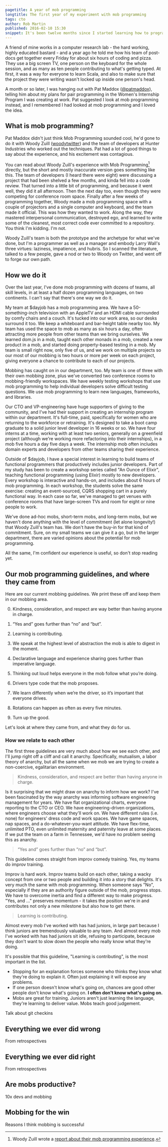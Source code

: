```yaml
---
pagetitle: A year of mob programming
longtitle: The first year of my experiment with mob programming
tags: cto
author: Rob Martin
published: 2016-02-10 15:30
snippet: It's been twelve months since I started learning how to program in a mob. This post describes my experiences.
---
```


A friend of mine works in a computer research lab - the hard working, highly educated bastard - and a year ago he told me how his team of post-docs get together every Friday for about six hours of coding and pizza. They use a big screen TV, one person on the keyboard for the whole session, and as many as ten people contributing to what's getting typed. At first, it was a way for everyone to learn Scala, and also to make sure that the project they were writing wasn't locked up inside one person's head.

A month or so later, I was hanging out with Pat Maddox ([@patmaddox](https://twitter.com/patmaddox)), telling him about my plans for pair programming in the Women's Internship Program I was creating at work. Pat suggested I look at mob programming instead, and I remembered I had looked at mob programming and I loved the idea.

## What is mob programming?

Pat Maddox didn't just think Mob Programming sounded cool, he'd gone to do it with Woody Zuill ([woodytwitter](https://twitter.com/WoodyZuill)) and the team of developers at Hunter Industries who worked out the techniques. Pat had a lot of good things to say about the experience, and his excitement was contagious.

You can read about Woody Zuill's experience with Mob Programming[^experiencereport] directly, but the short and mostly inaccurate version goes something like this. The team of developers (I heard there were eight) were discussing a project that had been shelved a few months, and kinda fell into a code review. That turned into a little bit of programming, and because it went well, they did it all afternoon. Then the next day too, even though they were competing for conference room space. Finally after a few weeks of programming together, Woody made a mob programming space with a couple of projectors and a single computer and keyboard, and the team made it official. This was how they wanted to work. Along the way, they mastered interpersonal communication, destroyed ego, and learned to write some of the cleanest, most correct code ever committed to a repository. You think I'm kidding. I'm not.

Woody Zuill's team is both the prototype and the archetype for what we've done, but I'm a programmer as well as a manager and embody Larry Wall's three virtues: laziness, impatience, and hubris. So I scanned the literature, talked to a few people, gave a nod or two to Woody on Twitter, and went off to forge our own path.

[^experiencereport]: Woody Zuill wrote a [report about their mob programming experience](http://www.agilealliance.org/files/6214/0509/9357/ExperienceReport.2014.Zuill.pdf).

## How we do it

Over the last year, I've done mob programming with dozens of teams, all skill levels, in at least a half dozen programming languages, on two continents. I can't say that there's one way we do it.

My team at $dayjob has a mob programming area. We have a 50-something-inch television with an AppleTV and an HDMI cable surrounded by comfy chairs and a couch. It's tucked into our work area, so our desks surround it too. We keep a whiteboard and bar-height table nearby too. My team has used the space to mob as many as six hours a day, often attracting more people from other teams than we bring ourselves. We learned dom.js in a mob, taught each other monads in a mob, created a new product in a mob, and started doing property-based testing in a mob. My team is small right now, only five of us, and we work on multiple projects so our most of our mobbing is two hours or more per week on each project, giving everyone a chance to contribute to each of our projects. 

Mobbing has caught on in our department, too. My team is one of three with their own mobbing zone, plus we've converted two conference rooms to mobbing-friendly workspaces. We have weekly testing workshops that use mob programming to help individual developers solve difficult testing questions. We use mob programming to learn new languages, frameworks, and libraries.

Our CTO and VP-engineering have huge supporters of giving to the community, and I've had their support in creating an internship program within our department. It's full-time, paid, specifically for women who are returning to the workforce or retraining. It's designed to take a boot camp graduate to a solid junior level developer in 16 weeks or so. We have four interns at a time, working with at least two seniors, generally on a greenfield project (although we're working more refactoring into their internships), in a mob five hours a day five days a week. The internship mob often includes domain experts and developers from other teams sharing their experience.

Outside of $dayjob, I have a special interest in learning to build teams of functional programmers that productively includes junior developers. Part of my study has been to create a workshop series called "An Ounce of Elixir", teaching functional programming (using Elixir) mostly to new developers. Every workshop is interactive and hands-on, and includes about 6 hours of mob programming. In each workshop, the students solve the same exercise: creating an event-sourced, CQRS shopping cart in a purely functional way. In each case so far, we've managed to get venues with conference rooms that have large-screen TVs and room for eight or nine people to work.

We've done ad-hoc mobs, short-term mobs, and long-term mobs, but we haven't done anything with the level of commitment (let alone longevity!) that Woody Zuill's team has. We don't have the buy-in for that kind of commitment. Sure, on my small teams we can give it a go, but in the larger department, there are varied opinions about the potential for mob programming.

All the same, I'm confident our experience is useful, so don't stop reading yet.

## Our mob programming guidelines, and where they came from

Here are our current mobbing guidelines. We print these off and keep them in our mobbing area.

0. Kindness, consideration, and respect are way better than having anyone in charge.
0. “Yes and” goes further than “no” and “but”.
0. Learning is contributing.

0. We speak at the highest level of abstraction the mob is able to digest in the moment.
0. Declarative language and experience sharing goes further than imperative language.
0. Thinking out loud helps everyone in the mob follow what you’re doing.

0. Drivers type code that the mob proposes.
0. We learn differently when we’re the driver, so it’s important that everyone drives.
0. Rotations can happen as often as every five minutes.

0. Turn up the good.

Let's look at where they came from, and what they do for us.

### How we relate to each other

The first three guidelines are very much about how we see each other, and I'll jump right off a cliff and call it anarchy. Specifically, mutualism, a labor theory of anarchy, but all the same when we mob we are trying to create a non-coercive, egalitarian environment.

> Kindness, consideration, and respect are better than having anyone in charge.

Is it surprising that we might draw on anarchy to inform how we work? I've been fascinated by the way anarchy was informing software engineering management for years. We have flat organizational charts, everyone reporting to the CTO or CEO. We have engineering-driven organizations, where engineers choose what they'll work on. We have different rules (i.e. none) for engineers' dress code and work spaces. We have game spaces, nap spaces, and a do-whatever-you-want attitude. We have flex-time, unlimited PTO, even unlimited maternity and paternity leave at some places. If we put the team on a farm in Tennessee, we'd have no problem seeing this as anarchy.

> “Yes and” goes further than “no” and “but”.

This guideline comes straight from improv comedy training. Yes, my teams do improv training.

Improv is hard work. Improv teams build on each other, taking a wacky concept from one or two people and building it into a story that delights. It's very much the same with mob programming. When someone says "No", especially if they are an authority figure outside of the mob, progress stops. We have to overcome inertia and find a different way to make progress. "Yes, and ..." preserves momentum - it takes the position we're in and contributes not only a new milestone but also how to get there.

> Learning is contributing.

Almost every mob I've worked with has had juniors, in large part because I think juniors are tremendously valuable to any team. And almost every mob I've worked with has had juniors sit idle, refusing to participate, because they don't want to slow down the people who really know what they're doing.

It's possible that this guideline, "Learning is contributing", is the most important in the list.

* Stopping for an explanation forces someone who thinks they know what they're doing to explain it. Often just explaining it will expose any problems.
* If one person doesn't know what's going on, chances are good other people don't know what's going on. **I often don't know what's going on.**
* Mobs are great for training. Juniors aren't just learning the language, they're learning to deliver value. Mobs teach good judgement.



Talk about git checkins

## Everything we ever did wrong

From retrospectives

## Everything we ever did right

From retrospectives

## Are mobs productive?

10x devs and mobbing

## Mobbing for the win

Reasons I think mobbing is successful
